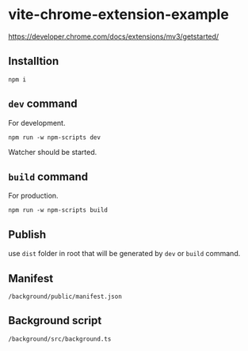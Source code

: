 # vite-chrome-extension-example

https://developer.chrome.com/docs/extensions/mv3/getstarted/

## Installtion

```
npm i
```

## `dev` command

For development.

```
npm run -w npm-scripts dev
```

Watcher should be started.

## `build` command

For production.

```
npm run -w npm-scripts build
```

## Publish

use `dist` folder in root that will be generated by `dev` or `build` command.

## Manifest

`/background/public/manifest.json`

## Background script

`/background/src/background.ts`
